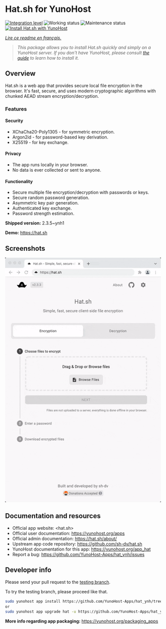 <!--
N.B.: This README was automatically generated by https://github.com/YunoHost/apps/tree/master/tools/README-generator
It shall NOT be edited by hand.
-->

# Hat.sh for YunoHost

[![Integration level](https://dash.yunohost.org/integration/hat.svg)](https://dash.yunohost.org/appci/app/hat) ![Working status](https://ci-apps.yunohost.org/ci/badges/hat.status.svg) ![Maintenance status](https://ci-apps.yunohost.org/ci/badges/hat.maintain.svg)  
[![Install Hat.sh with YunoHost](https://install-app.yunohost.org/install-with-yunohost.svg)](https://install-app.yunohost.org/?app=hat)

*[Lire ce readme en français.](./README_fr.md)*

> *This package allows you to install Hat.sh quickly and simply on a YunoHost server.
If you don't have YunoHost, please consult [the guide](https://yunohost.org/#/install) to learn how to install it.*

## Overview

Hat.sh is a web app that provides secure local file encryption in the browser. It's fast, secure, and uses modern cryptographic algorithms with chunked AEAD stream encryption/decryption.

### Features

#### Security

- XChaCha20-Poly1305 - for symmetric encryption.
- Argon2id - for password-based key derivation.
- X25519 - for key exchange.

#### Privacy

- The app runs locally in your browser.
- No data is ever collected or sent to anyone.​

#### Functionality

- Secure multiple file encryption/decryption with passwords or keys.
- Secure random password generation.
- Asymmetric key pair generation.
- Authenticated key exchange.
- Password strength estimation.


**Shipped version:** 2.3.5~ynh1

**Demo:** https://hat.sh

## Screenshots

![Screenshot of Hat.sh](./doc/screenshots/screenshot.gif)

## Documentation and resources

* Official app website: <hat.sh>
* Official user documentation: <https://yunohost.org/apps>
* Official admin documentation: <https://hat.sh/about/>
* Upstream app code repository: <https://github.com/sh-dv/hat.sh>
* YunoHost documentation for this app: <https://yunohost.org/app_hat>
* Report a bug: <https://github.com/YunoHost-Apps/hat_ynh/issues>

## Developer info

Please send your pull request to the [testing branch](https://github.com/YunoHost-Apps/hat_ynh/tree/testing).

To try the testing branch, please proceed like that.

``` bash
sudo yunohost app install https://github.com/YunoHost-Apps/hat_ynh/tree/testing --debug
or
sudo yunohost app upgrade hat -u https://github.com/YunoHost-Apps/hat_ynh/tree/testing --debug
```

**More info regarding app packaging:** <https://yunohost.org/packaging_apps>
